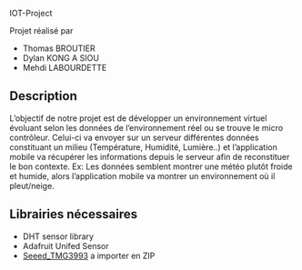 IOT-Project

Projet réalisé par

- Thomas BROUTIER
- Dylan KONG A SIOU
- Mehdi LABOURDETTE

## Description

L’objectif de notre projet est de développer un environnement virtuel évoluant selon les données de l’environnement réel ou se trouve le micro contrôleur. Celui-ci va envoyer sur un serveur différentes données constituant un milieu (Température, Humidité, Lumière..) et l’application mobile va récupérer les informations depuis le serveur afin de reconstituer le bon contexte. Ex: Les données semblent montrer une météo plutôt froide et humide, alors l’application mobile va montrer un environnement où il pleut/neige.

## Librairies nécessaires

- DHT sensor library
- Adafruit Unifed Sensor
- [Seeed_TMG3993](https://github.com/Seeed-Studio/Seeed_TMG3993) a importer en ZIP
